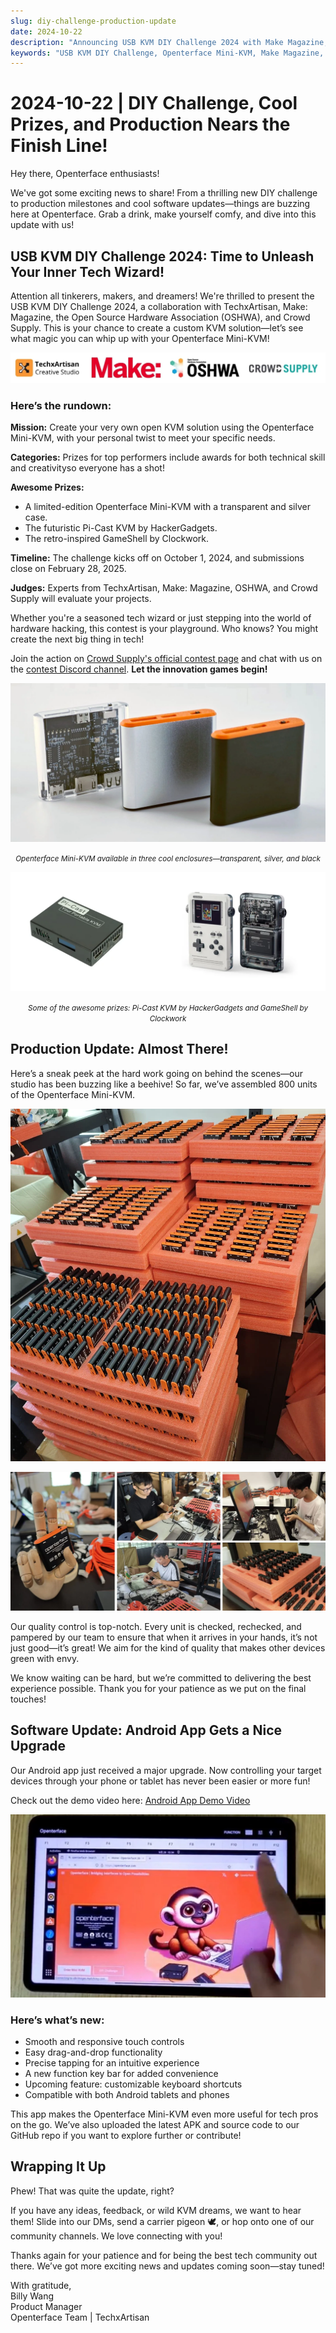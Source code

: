 ```yaml
---
slug: diy-challenge-production-update
date: 2024-10-22
description: "Announcing USB KVM DIY Challenge 2024 with Make Magazine, OSHWA, and Crowd Supply! Win exclusive prizes including limited-edition Mini-KVMs. Plus: 800 units assembled, enhanced Android app release, and production progress update."
keywords: "USB KVM DIY Challenge, Openterface Mini-KVM, Make Magazine, OSHWA, Crowd Supply, hardware contest, Android app update, production progress, tech competition, DIY electronics, hardware hacking, limited edition KVM, Pi-Cast KVM, GameShell, open source hardware"
---
```


# 2024-10-22 | DIY Challenge, Cool Prizes, and Production Nears the Finish Line!

Hey there, Openterface enthusiasts!

We've got some exciting news to share! From a thrilling new DIY challenge to production milestones and cool software updates—things are buzzing here at Openterface. Grab a drink, make yourself comfy, and dive into this update with us!

## USB KVM DIY Challenge 2024: Time to Unleash Your Inner Tech Wizard!

Attention all tinkerers, makers, and dreamers! We're thrilled to present the USB KVM DIY Challenge 2024, a collaboration with TechxArtisan, Make: Magazine, the Open Source Hardware Association (OSHWA), and Crowd Supply. This is your chance to create a custom KVM solution—let’s see what magic you can whip up with your Openterface Mini-KVM!

![techxartisan,make magazine,oshwa,crowdsouce logos](../pic/241022-1.webp)

### Here’s the rundown:

**Mission:** Create your very own open KVM solution using the Openterface Mini-KVM, with your personal twist to meet your specific needs.

**Categories:** Prizes for top performers include awards for both technical skill and creativityso everyone has a shot!

**Awesome Prizes:**

- A limited-edition Openterface Mini-KVM with a transparent and silver case.
- The futuristic Pi-Cast KVM by HackerGadgets.
- The retro-inspired GameShell by Clockwork.

**Timeline:** The challenge kicks off on October 1, 2024, and submissions close on February 28, 2025.

**Judges:** Experts from TechxArtisan, Make: Magazine, OSHWA, and Crowd Supply will evaluate your projects.

Whether you're a seasoned tech wizard or just stepping into the world of hardware hacking, this contest is your playground. Who knows? You might create the next big thing in tech!

Join the action on [Crowd Supply's official contest page](https://www.crowdsupply.com/techxartisan/usb-kvm-diy-challenge-2024) and chat with us on the [contest Discord channel](https://discord.com/invite/YhKVzDujkT). **Let the innovation games begin!**

![Openterface Mini-KVM available in three cool enclosures—transparent, silver, and black](../pic/241022-2.webp)
<p style="text-align: center;"><small><em>Openterface Mini-KVM available in three cool enclosures—transparent, silver, and black</em></small></p>

![Some of the awesome prizes: Pi-Cast KVM by HackerGadgets and GameShell by Clockwork](../pic/241022-3.webp)
<p style="text-align: center;"><small><em>Some of the awesome prizes: Pi-Cast KVM by HackerGadgets and GameShell by Clockwork</em></small></p>

## Production Update: Almost There!

Here’s a sneak peek at the hard work going on behind the scenes—our studio has been buzzing like a beehive! So far, we’ve assembled 800 units of the Openterface Mini-KVM.

![assembled units](../pic/241022-4.webp)

![Production progress image](../pic/241022-5.webp)

Our quality control is top-notch. Every unit is checked, rechecked, and pampered by our team to ensure that when it arrives in your hands, it’s not just good—it’s great! We aim for the kind of quality that makes other devices green with envy.

We know waiting can be hard, but we’re committed to delivering the best experience possible. Thank you for your patience as we put on the final touches!

## Software Update: Android App Gets a Nice Upgrade

Our Android app just received a major upgrade. Now controlling your target devices through your phone or tablet has never been easier or more fun!

Check out the demo video here: [Android App Demo Video](https://x.com/TechxArtisan/status/1840587612148699398)

[![finger tapping on the Android app](../pic/241022-6.webp)](https://x.com/TechxArtisan/status/1840587612148699398)

### Here’s what’s new:
- Smooth and responsive touch controls
- Easy drag-and-drop functionality
- Precise tapping for an intuitive experience
- A new function key bar for added convenience
- Upcoming feature: customizable keyboard shortcuts
- Compatible with both Android tablets and phones

This app makes the Openterface Mini-KVM even more useful for tech pros on the go. We’ve also uploaded the latest APK and source code to our GitHub repo if you want to explore further or contribute!

## Wrapping It Up

Phew! That was quite the update, right?

If you have any ideas, feedback, or wild KVM dreams, we want to hear them! Slide into our DMs, send a carrier pigeon 🕊️, or hop onto one of our community channels. We love connecting with you!

Thanks again for your patience and for being the best tech community out there. We’ve got more exciting news and updates coming soon—stay tuned!

With gratitude,  
Billy Wang  
Product Manager  
Openterface Team | TechxArtisan









